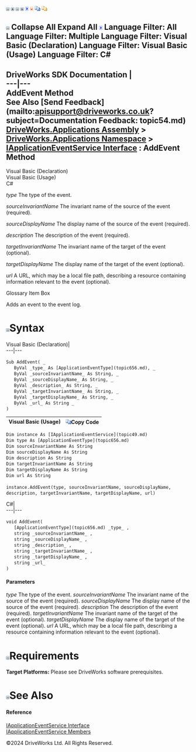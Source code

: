 ![](dotnetimages/collapse.gif) ![](dotnetimages/expand.gif) ![](dotnetimages/collapse.gif) ![](dotnetimages/expand.gif) ![](dotnetimages/drpdown.gif) ![](dotnetimages/drpdown_orange.gif) ![](dotnetimages/copycode.gif) ![](dotnetimages/copycodeHighlight.gif)

![](dotnetimages/collapse.gif) Collapse All Expand All ![](dotnetimages/drpdown.gif) Language Filter: All  Language Filter: Multiple  Language Filter: Visual Basic (Declaration) Language Filter: Visual Basic (Usage) Language Filter: C#  
---  
DriveWorks SDK Documentation  |   
---|---  
AddEvent Method   
See Also [Send Feedback](mailto:apisupport@driveworks.co.uk?subject=Documentation Feedback: topic54.md)  
[DriveWorks.Applications Assembly](topic13.md) > [DriveWorks.Applications Namespace](topic16.md) > [IApplicationEventService Interface](topic49.md) : AddEvent Method  
---  
  
Visual Basic (Declaration)    
Visual Basic (Usage)    
C# 

_type_
    The type of the event.

_sourceInvariantName_
    The invariant name of the source of the event (required).

_sourceDisplayName_
    The display name of the source of the event (required).

_description_
    The description of the event (required).

_targetInvariantName_
    The invariant name of the target of the event (optional).

_targetDisplayName_
    The display name of the target of the event (optional).

_url_
    A URL, which may be a local file path, describing a resource containing information relevant to the event (optional).

Glossary Item Box

Adds an event to the event log. 

# ![](dotnetimages/collapse.gif)Syntax

Visual Basic (Declaration)|   
---|---  
      
    
    Sub AddEvent( _
       ByVal _type_ As [ApplicationEventType](topic656.md), _
       ByVal _sourceInvariantName_ As String, _
       ByVal _sourceDisplayName_ As String, _
       ByVal _description_ As String, _
       ByVal _targetInvariantName_ As String, _
       ByVal _targetDisplayName_ As String, _
       ByVal _url_ As String _
    )   
  
Visual Basic (Usage)| ![](dotnetimages/copycode.gif)Copy Code  
---|---  
      
    
    Dim instance As [IApplicationEventService](topic49.md)
    Dim type As [ApplicationEventType](topic656.md)
    Dim sourceInvariantName As String
    Dim sourceDisplayName As String
    Dim description As String
    Dim targetInvariantName As String
    Dim targetDisplayName As String
    Dim url As String
     
    instance.AddEvent(type, sourceInvariantName, sourceDisplayName, description, targetInvariantName, targetDisplayName, url)  
  
C#|   
---|---  
      
    
    void AddEvent( 
       [ApplicationEventType](topic656.md) _type_ ,
       string _sourceInvariantName_ ,
       string _sourceDisplayName_ ,
       string _description_ ,
       string _targetInvariantName_ ,
       string _targetDisplayName_ ,
       string _url_
    )  
  
#### Parameters

 _type_
    The type of the event.
_sourceInvariantName_
    The invariant name of the source of the event (required).
_sourceDisplayName_
    The display name of the source of the event (required).
_description_
    The description of the event (required).
_targetInvariantName_
    The invariant name of the target of the event (optional).
_targetDisplayName_
    The display name of the target of the event (optional).
_url_
    A URL, which may be a local file path, describing a resource containing information relevant to the event (optional).

# ![](dotnetimages/collapse.gif)Requirements

**Target Platforms:** Please see DriveWorks software prerequisites.

# ![](dotnetimages/collapse.gif)See Also

#### Reference

[IApplicationEventService Interface](topic49.md)   
[IApplicationEventService Members](topic50.md)

©2024 DriveWorks Ltd. All Rights Reserved.
